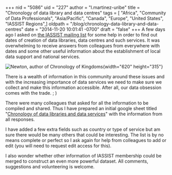 +++
nid = "5086"
uid = "227"
author = "l.martinez-uribe"
title = "Chronology of data library and data centres"
tags = [ "Africa", "Community of Data Professionals", "Asia/Pacific", "Canada", "Europe", "United States", "IASSIST Regions",]
oldpath = "/blog/chronology-data-library-and-data-centres"
date = "2014-11-20 10:01:41 -0700"
draft = "false"
+++
A few days ago I asked on [the IASSIST mailing
list](https://iassistdata.org/about/iasst-l.html "IASSIST Mailing List")
for some help in order to find out dates of creation of data libraries,
data centres and such services. It was overwhelming to receive answers
from colleagues from everywhere with dates and some other useful
information about the establishment of local data support and national
services.

![](/img/blog/newton_620.jpg "Newton, author of Chronology of Kingdoms"){width="620"
height="315"}

There is a wealth of information in this community around these issues
and with the increasing importance of data services we need to make sure
we collect and make this information accessible. After all, our data
obsession comes with the trade. ; )

There were many colleagues that asked for all the information to be
compiled and shared. Thus I have prepared an initial google sheet titled
"[Chronology of data libraries and data
services](https://docs.google.com/spreadsheets/d/1qmC_z50UDHh3Jwdlu6wGrtz1xjdfumBaad6P6cUpBdY/edit?usp=sharing "Chronology of data libraries and data centres")"
with the information from all responses.

I have added a few extra fields such as country or type of service but
am sure there would be many others that could be interesting. The list
is by no means complete or perfect so I ask again for help from
colleagues to add or edit (you will need to request edit access for
this).

I also wonder whether other information of IASSIST membership could be
merged to construct an even more powerful dataset. All comments,
suggestions and volunteering is welcome.
